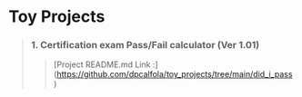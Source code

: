 # Toy Projects


> ### 1. Certification exam Pass/Fail calculator (Ver 1.01)
> > [Project README.md Link :] (https://github.com/dpcalfola/toy_projects/tree/main/did_i_pass)
